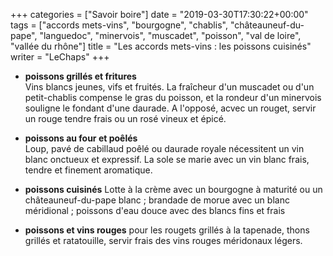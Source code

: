 +++
categories = ["Savoir boire"]
date = "2019-03-30T17:30:22+00:00"
tags = ["accords mets-vins", "bourgogne", "chablis", "châteauneuf-du-pape", "languedoc", "minervois", "muscadet", "poisson", "val de loire", "vallée du rhône"] 
title = "Les accords mets-vins : les poissons cuisinés"
writer = "LeChaps"
+++

* **poissons grillés et fritures**  
Vins blancs jeunes, vifs et fruités. La fraîcheur d'un muscadet ou d'un petit-chablis compense le gras du poisson, et la rondeur d'un minervois souligne le fondant d'une daurade. A l'opposé, acvec un rouget, servir un rouge tendre frais ou un rosé vineux et épicé.

* **poissons au four et poêlés**  
Loup, pavé de cabillaud poêlé ou daurade royale nécessitent un vin blanc onctueux et expressif. La sole se marie avec un vin blanc frais, tendre et finement aromatique.

* **poissons cuisinés**
Lotte à la crème avec un bourgogne à maturité ou un châteauneuf-du-pape blanc ; brandade de morue avec un blanc méridional ; poissons d'eau douce avec des blancs fins et frais

* **poissons et vins rouges**
pour les rougets grillés à la tapenade, thons grillés et ratatouille, servir frais des vins rouges méridonaux légers.